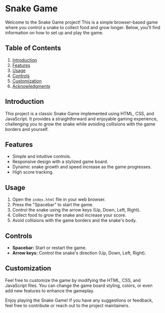 # Snake Game

Welcome to the Snake Game project! This is a simple browser-based game where you control a snake to collect food and grow longer. Below, you'll find information on how to set up and play the game.

## Table of Contents

1. [Introduction](#introduction)
2. [Features](#features)
3. [Usage](#usage)
4. [Controls](#controls)
5. [Customization](#customization)
6. [Acknowledgments](#acknowledgments)

## Introduction

This project is a classic Snake Game implemented using HTML, CSS, and JavaScript. It provides a straightforward and enjoyable gaming experience, challenging you to grow the snake while avoiding collisions with the game borders and yourself.

## Features

- Simple and intuitive controls.
- Responsive design with a stylized game board.
- Dynamic snake growth and speed increase as the game progresses.
- High score tracking.


## Usage

1. Open the `index.html` file in your web browser.
2. Press the "Spacebar" to start the game.
3. Control the snake using the arrow keys (Up, Down, Left, Right).
4. Collect food to grow the snake and increase your score.
5. Avoid collisions with the game borders and the snake's body.

## Controls

- **Spacebar:** Start or restart the game.
- **Arrow keys:** Control the snake's direction (Up, Down, Left, Right).

## Customization

Feel free to customize the game by modifying the HTML, CSS, and JavaScript files. You can change the game board styling, colors, or even add new features to enhance the gameplay.


Enjoy playing the Snake Game! If you have any suggestions or feedback, feel free to contribute or reach out to the project maintainers.
